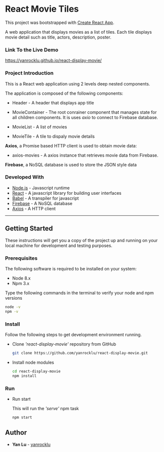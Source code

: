 # React Movie Tiles

This project was bootstrapped with [Create React App](https://github.com/facebook/create-react-app).

A web application that displays movies as a list of tiles. Each tile displays movie detail such as title, actors, description, poster.

### Link To the Live Demo

https://yanrocklu.github.io/react-display-movie/

### Project Introduction

This is a React web application using 2 levels deep nested components. 

The application is composed of the following components:

* Header - A header that displays app title

* MovieContainer - The root conrainer component that manages state for all children components. It is uses _axio_ to connect to Firebase database.

* MovieList - A list of movies

* MovieTile - A tile to dispaly movie details

**Axios**, a Promise based HTTP client is used to obtain movie data:

* axios-movies - A axios instance that retrieves movie data from Firebase.

**Firebase**, a NoSQL database is used to store the JSON style data

### Developed With

* [Node.js](https://nodejs.org/en/) - Javascript runtime
* [React](https://reactjs.org/) - A javascript library for building user interfaces
* [Babel](https://babeljs.io/) - A transpiler for javascript
* [Firebase](https://firebase.google.com//) - A NoSQL database
* [Axios](https://www.axios.com//) - A HTTP client

---

## Getting Started

These instructions will get you a copy of the project up and running on your local machine for development and testing purposes.

### Prerequisites

The following software is required to be installed on your system:

* Node 8.x
* Npm 3.x

Type the following commands in the terminal to verify your node and npm versions

```bash
node -v
npm -v
```

### Install

Follow the following steps to get development environment running.

* Clone _'react-display-movie'_ repository from GitHub

  ```bash
  git clone https://github.com/yanrocklu/react-display-movie.git
  ```

* Install node modules

   ```bash
   cd react-display-movie
   npm install
   ```

### Run

* Run start

  This will run the _'serve'_ npm task

  ```bash
  npm start
  ```

## Author

* **Yan Lu** - [yanrocklu](https://github.com/yanrocklu)